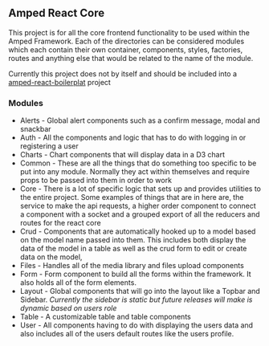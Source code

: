 ## Amped React Core

This project is for all the core frontend functionality to be used within the Amped Framework. Each of the directories can be considered modules which each contain their own container, components, styles, factories, routes and anything else that would be related to the name of the module.

Currently this project does not by itself and should be included into a [amped-react-boilerplat](https://github.com/rebelpixeldev/amped-react-boilerplate) project

### Modules
* Alerts - Global alert components such as a confirm message, modal and snackbar
* Auth - All the components and logic that has to do with logging in or registering a user
* Charts - Chart components that will display data in a D3 chart
* Common - These are all the things that do something too specific to be put into any module. Normally they act within themselves and require props to be passed into them in order to work
* Core - There is a lot of specific logic that sets up and provides utilities to the entire project. Some examples of things that are in here are, the service to make the api requests, a higher order component to connect a component with a socket and a grouped export of all the reducers and routes for the react core
* Crud - Components that are automatically hooked up to a model based on the model name passed into them. This includes both display the data of the model in a table as well as the crud form to edit or create data on the model,
* Files - Handles all of the media library and files upload components
* Form - Form component to build all the forms within the framework. It also holds all of the form elements.
* Layout - Global components that will go into the layout like a Topbar and Sidebar. *Currently the sidebar is static but future releases will make is dynamic based on users role*
* Table - A customizable table and table components
* User - All components having to do with displaying the users data and also includes all of the users default routes like the users profile.
